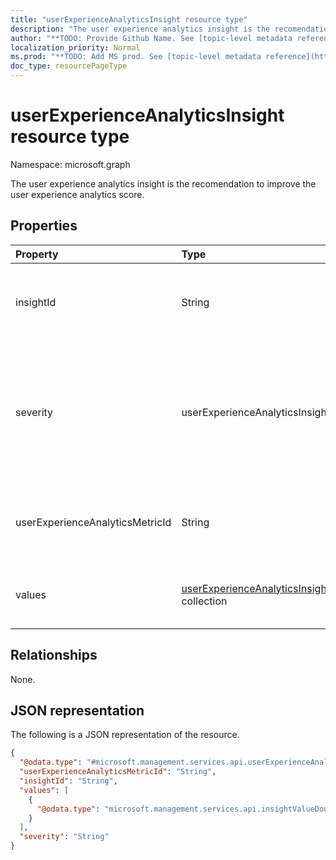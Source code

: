 ```yaml
---
title: "userExperienceAnalyticsInsight resource type"
description: "The user experience analytics insight is the recomendation to improve the user experience analytics score."
author: "**TODO: Provide Github Name. See [topic-level metadata reference](https://msgo.azurewebsites.net/add/document/guidelines/metadata.html#topic-level-metadata)**"
localization_priority: Normal
ms.prod: "**TODO: Add MS prod. See [topic-level metadata reference](https://msgo.azurewebsites.net/add/document/guidelines/metadata.html#topic-level-metadata)**"
doc_type: resourcePageType
---
```


# userExperienceAnalyticsInsight resource type


Namespace: microsoft.graph

The user experience analytics insight is the recomendation to improve the user experience analytics score.

## Properties
|Property|Type|Description|
|:---|:---|:---|
|insightId|String|The unique identifier of the user experience analytics insight.|
|severity|userExperienceAnalyticsInsightSeverity|The value of the user experience analytics insight. Possible values are: `none`, `informational`, `warning`, `error`.|
|userExperienceAnalyticsMetricId|String|The unique identifier of the user experience analytics insight.|
|values|[userExperienceAnalyticsInsightValue](../resources/userexperienceanalyticsinsightvalue.md) collection|The value of the user experience analytics insight.|

## Relationships
None.

## JSON representation
The following is a JSON representation of the resource.
<!-- {
  "blockType": "resource",
  "@odata.type": "microsoft.management.services.api.userExperienceAnalyticsInsight"
}
-->
``` json
{
  "@odata.type": "#microsoft.management.services.api.userExperienceAnalyticsInsight",
  "userExperienceAnalyticsMetricId": "String",
  "insightId": "String",
  "values": [
    {
      "@odata.type": "microsoft.management.services.api.insightValueDouble"
    }
  ],
  "severity": "String"
}
```

